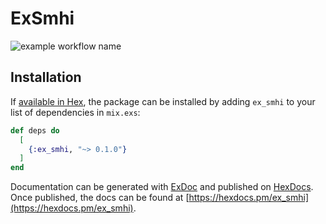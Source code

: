 # ExSmhi
![example workflow name](https://github.com/kwando/ex_smhi/workflows/Elixir%20CI/badge.svg)


## Installation

If [available in Hex](https://hex.pm/docs/publish), the package can be installed
by adding `ex_smhi` to your list of dependencies in `mix.exs`:

```elixir
def deps do
  [
    {:ex_smhi, "~> 0.1.0"}
  ]
end
```

Documentation can be generated with [ExDoc](https://github.com/elixir-lang/ex_doc)
and published on [HexDocs](https://hexdocs.pm). Once published, the docs can
be found at [https://hexdocs.pm/ex_smhi](https://hexdocs.pm/ex_smhi).

